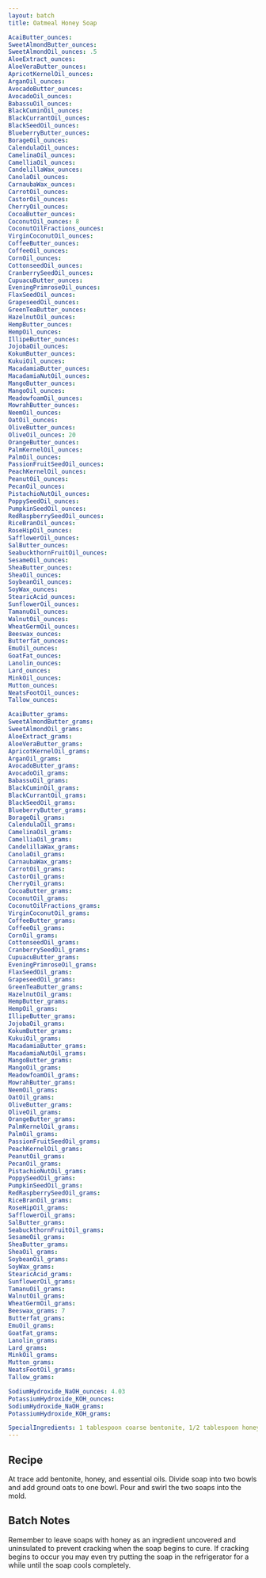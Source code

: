 ```yaml
---
layout: batch
title: Oatmeal Honey Soap

AcaiButter_ounces: 
SweetAlmondButter_ounces: 
SweetAlmondOil_ounces: .5
AloeExtract_ounces: 
AloeVeraButter_ounces: 
ApricotKernelOil_ounces: 
ArganOil_ounces: 
AvocadoButter_ounces: 
AvocadoOil_ounces: 
BabassuOil_ounces: 
BlackCuminOil_ounces: 
BlackCurrantOil_ounces: 
BlackSeedOil_ounces: 
BlueberryButter_ounces: 
BorageOil_ounces: 
CalendulaOil_ounces: 
CamelinaOil_ounces: 
CamelliaOil_ounces: 
CandelillaWax_ounces: 
CanolaOil_ounces: 
CarnaubaWax_ounces: 
CarrotOil_ounces: 
CastorOil_ounces: 
CherryOil_ounces: 
CocoaButter_ounces: 
CoconutOil_ounces: 8
CoconutOilFractions_ounces: 
VirginCoconutOil_ounces: 
CoffeeButter_ounces: 
CoffeeOil_ounces: 
CornOil_ounces: 
CottonseedOil_ounces: 
CranberrySeedOil_ounces: 
CupuacuButter_ounces: 
EveningPrimroseOil_ounces: 
FlaxSeedOil_ounces: 
GrapeseedOil_ounces: 
GreenTeaButter_ounces: 
HazelnutOil_ounces: 
HempButter_ounces: 
HempOil_ounces: 
IllipeButter_ounces: 
JojobaOil_ounces: 
KokumButter_ounces: 
KukuiOil_ounces: 
MacadamiaButter_ounces: 
MacadamiaNutOil_ounces: 
MangoButter_ounces: 
MangoOil_ounces: 
MeadowfoamOil_ounces: 
MowrahButter_ounces: 
NeemOil_ounces: 
OatOil_ounces: 
OliveButter_ounces: 
OliveOil_ounces: 20
OrangeButter_ounces: 
PalmKernelOil_ounces: 
PalmOil_ounces: 
PassionFruitSeedOil_ounces: 
PeachKernelOil_ounces: 
PeanutOil_ounces: 
PecanOil_ounces: 
PistachioNutOil_ounces: 
PoppySeedOil_ounces: 
PumpkinSeedOil_ounces: 
RedRaspberrySeedOil_ounces: 
RiceBranOil_ounces: 
RoseHipOil_ounces: 
SafflowerOil_ounces: 
SalButter_ounces: 
SeabuckthornFruitOil_ounces: 
SesameOil_ounces: 
SheaButter_ounces: 
SheaOil_ounces: 
SoybeanOil_ounces: 
SoyWax_ounces: 
StearicAcid_ounces: 
SunflowerOil_ounces: 
TamanuOil_ounces: 
WalnutOil_ounces: 
WheatGermOil_ounces: 
Beeswax_ounces: 
Butterfat_ounces: 
EmuOil_ounces: 
GoatFat_ounces: 
Lanolin_ounces: 
Lard_ounces: 
MinkOil_ounces: 
Mutton_ounces: 
NeatsFootOil_ounces: 
Tallow_ounces: 

AcaiButter_grams: 
SweetAlmondButter_grams: 
SweetAlmondOil_grams: 
AloeExtract_grams: 
AloeVeraButter_grams: 
ApricotKernelOil_grams: 
ArganOil_grams: 
AvocadoButter_grams: 
AvocadoOil_grams: 
BabassuOil_grams: 
BlackCuminOil_grams: 
BlackCurrantOil_grams: 
BlackSeedOil_grams: 
BlueberryButter_grams: 
BorageOil_grams: 
CalendulaOil_grams: 
CamelinaOil_grams: 
CamelliaOil_grams: 
CandelillaWax_grams: 
CanolaOil_grams: 
CarnaubaWax_grams: 
CarrotOil_grams: 
CastorOil_grams: 
CherryOil_grams: 
CocoaButter_grams: 
CoconutOil_grams: 
CoconutOilFractions_grams: 
VirginCoconutOil_grams: 
CoffeeButter_grams: 
CoffeeOil_grams: 
CornOil_grams: 
CottonseedOil_grams: 
CranberrySeedOil_grams: 
CupuacuButter_grams: 
EveningPrimroseOil_grams: 
FlaxSeedOil_grams: 
GrapeseedOil_grams: 
GreenTeaButter_grams: 
HazelnutOil_grams: 
HempButter_grams: 
HempOil_grams: 
IllipeButter_grams: 
JojobaOil_grams: 
KokumButter_grams: 
KukuiOil_grams: 
MacadamiaButter_grams: 
MacadamiaNutOil_grams: 
MangoButter_grams: 
MangoOil_grams: 
MeadowfoamOil_grams: 
MowrahButter_grams: 
NeemOil_grams: 
OatOil_grams: 
OliveButter_grams: 
OliveOil_grams: 
OrangeButter_grams: 
PalmKernelOil_grams: 
PalmOil_grams: 
PassionFruitSeedOil_grams: 
PeachKernelOil_grams: 
PeanutOil_grams: 
PecanOil_grams: 
PistachioNutOil_grams: 
PoppySeedOil_grams: 
PumpkinSeedOil_grams: 
RedRaspberrySeedOil_grams: 
RiceBranOil_grams: 
RoseHipOil_grams: 
SafflowerOil_grams: 
SalButter_grams: 
SeabuckthornFruitOil_grams: 
SesameOil_grams: 
SheaButter_grams: 
SheaOil_grams: 
SoybeanOil_grams: 
SoyWax_grams: 
StearicAcid_grams: 
SunflowerOil_grams: 
TamanuOil_grams: 
WalnutOil_grams: 
WheatGermOil_grams: 
Beeswax_grams: 7
Butterfat_grams: 
EmuOil_grams: 
GoatFat_grams: 
Lanolin_grams: 
Lard_grams: 
MinkOil_grams: 
Mutton_grams: 
NeatsFootOil_grams: 
Tallow_grams: 

SodiumHydroxide_NaOH_ounces: 4.03
PotassiumHydroxide_KOH_ounces: 
SodiumHydroxide_NaOH_grams: 
PotassiumHydroxide_KOH_grams: 

SpecialIngredients: 1 tablespoon coarse bentonite, 1/2 tablespoon honey, 1 tablespoon ground oats, 5 drops of tea tree essential oil, and 8 drops sweet orange essential oil
---
```


## Recipe
At trace add bentonite, honey, and essential oils.  Divide soap into two bowls and add ground oats to one bowl.  Pour and swirl the two soaps into the mold.

## Batch Notes
Remember to leave soaps with honey as an ingredient uncovered and uninsulated to prevent cracking when the soap begins to cure.  If cracking begins to occur you may even try putting the soap in the refrigerator for a while until the soap cools completely.
